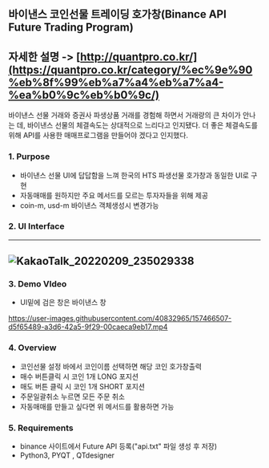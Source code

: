 ##  바이낸스 코인선물 트레이딩 호가창(Binance API Future Trading Program)

## 자세한 설명 -> [http://quantpro.co.kr/](https://quantpro.co.kr/category/%ec%9e%90%eb%8f%99%eb%a7%a4%eb%a7%a4-%ea%b0%9c%eb%b0%9c/)
바이낸스 선물 거래와 증권사 파생상품 거래를 경험해 하면서 거래량의 큰 차이가 안나는 데, 바이낸스 선물의 체결속도는 상대적으로 느리다고 인지됐다. 더 좋은 체결속도를 위해 API를 사용한 매매프로그램을 만들어야 겠다고 인지했다.

### 1. Purpose
- 바이낸스 선물 UI에 답답함을 느껴 한국의 HTS 파생선물 호가창과 동일한 UI로 구현
- 자동매매를 원하지만 주요 메서드를 모르는 투자자들을 위해 제공
- coin-m, usd-m 바이낸스 객체생성시 변경가능


### 2. UI Interface
----
![KakaoTalk_20220209_235029338](https://user-images.githubusercontent.com/40832965/153558802-e102a735-e89e-4f79-bb4d-29ef26cee503.png)
----

### 3. Demo VIdeo
 - UI밑에 검은 창은 바이낸스 창

https://user-images.githubusercontent.com/40832965/157466507-d5f65489-a3d6-42a5-9f29-00caeca9eb17.mp4


### 4. Overview
- 코인선물 설정 바에서 코인이름 선택하면 해당 코인 호가창출력
- 매수 버튼클릭 시 코인 1개 LONG 포지션
- 매도 버튼 클릭 시 코인 1개 SHORT 포지션
- 주문일괄취소 누르면 모든 주문 취소
- 자동매매를 만들고 싶다면 위 메서드를 활용하면 가능


### 5. Requirements
- binance 사이트에서 Future API 등록("api.txt" 파일 생성 후 저장)
- Python3, PYQT , QTdesigner




